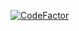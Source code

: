 [![CodeFactor](https://www.codefactor.io/repository/github/karbust/projetofinales1/badge?s=23ab6947fdb6a4407fc049207d72406436e1d429)](https://www.codefactor.io/repository/github/karbust/projetofinales1)
